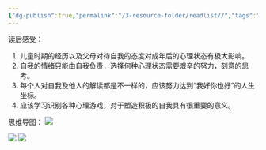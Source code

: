 ```yaml
---
{"dg-publish":true,"permalink":"/3-resource-folder/readlist//","tags":"gardenEntry"}
---
```



读后感受：
1. 儿童时期的经历以及父母对待自我的态度对成年后的心理状态有极大影响。
2. 自我的情绪只能由自我负责，选择何种心理状态需要艰辛的努力，刻意的思考。
3. 每个人对自我及他人的解读都是不一样的，应该努力达到“我好你也好”的人生坐标。
4. 应该学习识别各种心理游戏，对于塑造积极的自我具有很重要的意义。
  

思维导图：
![](https://pic2.zhimg.com/80/v2-9eb45729fbd96c0fb0ecebeb96029775_1440w.jpg)

![](https://www.190904.xyz:11111/images/2021/10/08/202110081630024.png)
![](https://www.190904.xyz:11111/images/2021/10/08/202110081632745.png)
